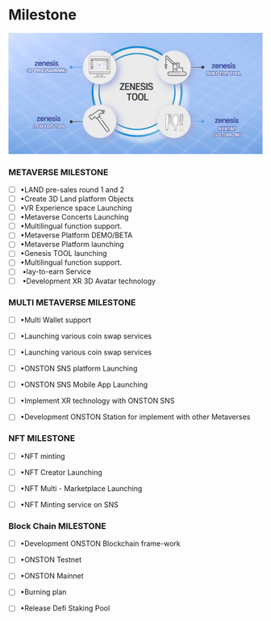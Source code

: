 # Milestone

![](<../.gitbook/assets/image (3).png>)

### METAVERSE MILESTONE&#x20;

* [ ] •LAND pre-sales round 1 and 2&#x20;
* [ ] •Create 3D Land platform Objects&#x20;
* [ ] •VR Experience space Launching
* [ ] •Metaverse Concerts Launching&#x20;
* [ ] •Multilingual function support.&#x20;
* [ ] •Metaverse Platform DEMO/BETA&#x20;
* [ ] •Metaverse Platform launching&#x20;
* [ ] •Genesis TOOL launching&#x20;
* [ ] •Multilingual function support.
* [ ] &#x20;•lay-to-earn Service
* [ ] &#x20;•Development XR 3D Avatar technology

### MULTI METAVERSE MILESTONE

* [ ] •Multi Wallet support&#x20;
* [ ] •Launching various coin swap services&#x20;
* [ ] •Launching various coin swap services&#x20;
* [ ] •ONSTON SNS platform Launching&#x20;
* [ ] •ONSTON SNS Mobile App Launching&#x20;
* [ ] •Implement XR technology with ONSTON SNS&#x20;
*   [ ] •Development ONSTON Station for implement with other Metaverses



### NFT MILESTONE&#x20;

* [ ] •NFT minting&#x20;
* [ ] •NFT Creator Launching&#x20;
* [ ] •NFT Multi - Marketplace Launching
*   [ ] •NFT Minting service on SNS



### Block Chain MILESTONE

* [ ] •Development ONSTON Blockchain frame-work&#x20;
* [ ] •ONSTON Testnet&#x20;
* [ ] •ONSTON Mainnet&#x20;
* [ ] •Burning plan&#x20;
*   [ ] •Release Defi Staking Pool





